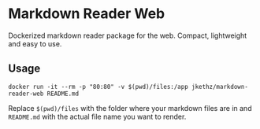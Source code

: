 # Markdown Reader Web

Dockerized markdown reader package for the web. Compact, lightweight and easy to use.

## Usage

```
docker run -it --rm -p "80:80" -v $(pwd)/files:/app jkethz/markdown-reader-web README.md
```

Replace `$(pwd)/files` with the folder where your markdown files are in and `README.md` with the actual file name you want to render.

